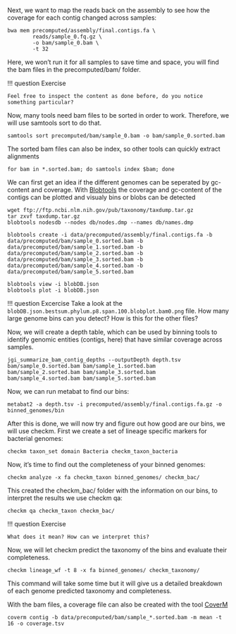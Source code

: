 Next, we want to map the reads back on the assembly to see how the coverage for each contig changed across samples:

    bwa mem precomputed/assembly/final.contigs.fa \
            reads/sample_0.fq.gz \
            -o bam/sample_0.bam \
            -t 32

Here, we won’t run it for all samples to save time and space, you will find the bam files in the precomputed/bam/ folder. 

!!! question Exercise

    Feel free to inspect the content as done before, do you notice something particular?

Now, many tools need bam files to be sorted in order to work. Therefore, we will use samtools sort to do that.

    samtools sort precomputed/bam/sample_0.bam -o bam/sample_0.sorted.bam

The sorted bam files can also be index, so other tools can quickly extract alignments

    for bam in *.sorted.bam; do samtools index $bam; done

We can first get an idea if the different genomes can be seperated by gc-content and coverage. With [Blobtools](https://github.com/DRL/blobtools) the coverage and gc-content of the contigs can be plotted and visualy bins or blobs can be detected

    wget ftp://ftp.ncbi.nlm.nih.gov/pub/taxonomy/taxdump.tar.gz
    tar zxvf taxdump.tar.gz
    blobtools nodesdb --nodes db/nodes.dmp --names db/names.dmp

    blobtools create -i data/precomputed/assembly/final.contigs.fa -b data/precomputed/bam/sample_0.sorted.bam -b data/precomputed/bam/sample_1.sorted.bam -b data/precomputed/bam/sample_2.sorted.bam -b data/precomputed/bam/sample_3.sorted.bam -b data/precomputed/bam/sample_4.sorted.bam -b data/precomputed/bam/sample_5.sorted.bam

    blobtools view -i blobDB.json
    blobtools plot -i blobDB.json

!!! question Excercise
    Take a look at the `blobDB.json.bestsum.phylum.p8.span.100.blobplot.bam0.png` file. How many large genome bins can you detect? How is this for the other files?


Now, we will create a depth table, which can be used by binning tools to identify genomic entities (contigs, here) that have similar coverage across samples.

    jgi_summarize_bam_contig_depths --outputDepth depth.tsv bam/sample_0.sorted.bam bam/sample_1.sorted.bam bam/sample_2.sorted.bam bam/sample_3.sorted.bam bam/sample_4.sorted.bam bam/sample_5.sorted.bam

Now, we can run metabat to find our bins:

    metabat2 -a depth.tsv -i precomputed/assembly/final.contigs.fa.gz -o binned_genomes/bin

After this is done, we will now try and figure out how good are our bins, we will use checkm. First we create a set of lineage specific markers for bacterial genomes:

    checkm taxon_set domain Bacteria checkm_taxon_bacteria

Now, it’s time to find out the completeness of your binned genomes:

    checkm analyze -x fa checkm_taxon binned_genomes/ checkm_bac/

This created the checkm_bac/ folder with the information on our bins, to interpret the results we use checkm qa:

    checkm qa checkm_taxon checkm_bac/

!!! question Exercise

    What does it mean? How can we interpret this?

Now, we will let checkm predict the taxonomy of the bins and evaluate their completeness.

    checkm lineage_wf -t 8 -x fa binned_genomes/ checkm_taxonomy/

This command will take some time but it will give us a detailed breakdown of each genome predicted taxonomy and completeness.

With the bam files, a coverage file can also be created with the tool [CoverM](https://github.com/wwood/CoverM)

    coverm contig -b data/precomputed/bam/sample_*.sorted.bam -m mean -t 16 -o coverage.tsv